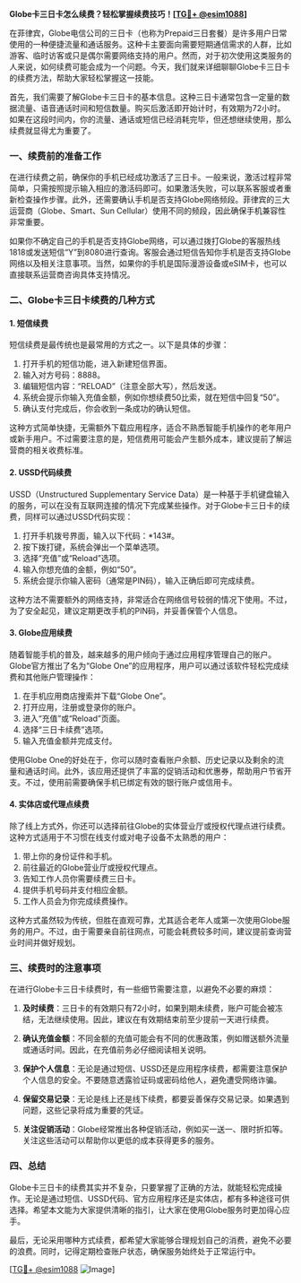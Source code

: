 **Globe卡三日卡怎么续费？轻松掌握续费技巧！[[TG💪+ @esim1088](https://t.me/s/esim1088)]**

在菲律宾，Globe电信公司的三日卡（也称为Prepaid三日套餐）是许多用户日常使用的一种便捷流量和通话服务。这种卡主要面向需要短期通信需求的人群，比如游客、临时访客或只是偶尔需要网络支持的用户。然而，对于初次使用这类服务的人来说，如何续费可能会成为一个问题。今天，我们就来详细聊聊Globe卡三日卡的续费方法，帮助大家轻松掌握这一技能。

首先，我们需要了解Globe卡三日卡的基本信息。这种三日卡通常包含一定量的数据流量、语音通话时间和短信数量。购买后激活即开始计时，有效期为72小时。如果在这段时间内，你的流量、通话或短信已经消耗完毕，但还想继续使用，那么续费就显得尤为重要了。

### **一、续费前的准备工作**

在进行续费之前，确保你的手机已经成功激活了三日卡。一般来说，激活过程非常简单，只需按照提示输入相应的激活码即可。如果激活失败，可以联系客服或者重新检查操作步骤。此外，还需要确认手机是否支持Globe网络频段。菲律宾的三大运营商（Globe、Smart、Sun Cellular）使用不同的频段，因此确保手机兼容性非常重要。

如果你不确定自己的手机是否支持Globe网络，可以通过拨打Globe的客服热线1818或发送短信“Y”到8080进行查询。客服会通过短信告知你手机是否支持Globe网络以及相关注意事项。当然，如果你的手机是国际漫游设备或eSIM卡，也可以直接联系运营商咨询具体支持情况。

### **二、Globe卡三日卡续费的几种方式**

#### **1. 短信续费**

短信续费是最传统也是最常用的方式之一。以下是具体的步骤：

1. 打开手机的短信功能，进入新建短信界面。
2. 输入对方号码：8888。
3. 编辑短信内容：“RELOAD”（注意全部大写），然后发送。
4. 系统会提示你输入充值金额，例如你想续费50比索，就在短信中回复“50”。
5. 确认支付完成后，你会收到一条成功的确认短信。

这种方式简单快捷，无需额外下载应用程序，适合不熟悉智能手机操作的老年用户或新手用户。不过需要注意的是，短信费用可能会产生额外成本，建议提前了解运营商的相关收费标准。

#### **2. USSD代码续费**

USSD（Unstructured Supplementary Service Data）是一种基于手机键盘输入的服务，可以在没有互联网连接的情况下完成某些操作。对于Globe卡三日卡的续费，同样可以通过USSD代码实现：

1. 打开手机拨号界面，输入以下代码：*143#。
2. 按下拨打键，系统会弹出一个菜单选项。
3. 选择“充值”或“Reload”选项。
4. 输入你想充值的金额，例如“50”。
5. 系统会提示你输入密码（通常是PIN码），输入正确后即可完成续费。

这种方法不需要额外的网络支持，非常适合在网络信号较弱的情况下使用。不过，为了安全起见，建议定期更改手机的PIN码，并妥善保管个人信息。

#### **3. Globe应用续费**

随着智能手机的普及，越来越多的用户倾向于通过应用程序管理自己的账户。Globe官方推出了名为“Globe One”的应用程序，用户可以通过该软件轻松完成续费和其他账户管理操作：

1. 在手机应用商店搜索并下载“Globe One”。
2. 打开应用，注册或登录你的账户。
3. 进入“充值”或“Reload”页面。
4. 选择“三日卡续费”选项。
5. 输入充值金额并完成支付。

使用Globe One的好处在于，你可以随时查看账户余额、历史记录以及剩余的流量和通话时间。此外，该应用还提供了丰富的促销活动和优惠券，帮助用户节省开支。不过，使用前需要确保手机已绑定有效的银行账户或信用卡。

#### **4. 实体店或代理点续费**

除了线上方式外，你还可以选择前往Globe的实体营业厅或授权代理点进行续费。这种方式适用于不习惯在线支付或对电子设备不太熟悉的用户：

1. 带上你的身份证件和手机。
2. 前往最近的Globe营业厅或授权代理点。
3. 告知工作人员你需要续费三日卡。
4. 提供手机号码并支付相应金额。
5. 工作人员会为你完成续费操作。

这种方式虽然较为传统，但胜在直观可靠，尤其适合老年人或第一次使用Globe服务的用户。不过，由于需要亲自前往网点，可能会耗费较多时间，建议提前查询营业时间并做好规划。

### **三、续费时的注意事项**

在进行Globe卡三日卡续费时，有一些细节需要注意，以避免不必要的麻烦：

1. **及时续费**：三日卡的有效期只有72小时，如果到期未续费，账户可能会被冻结，无法继续使用。因此，建议在有效期结束前至少提前一天进行续费。

2. **确认充值金额**：不同金额的充值可能会有不同的优惠政策，例如赠送额外流量或通话时间。因此，在充值前务必仔细阅读相关说明。

3. **保护个人信息**：无论是通过短信、USSD还是应用程序续费，都需要注意保护个人信息的安全。不要随意透露验证码或密码给他人，避免遭受网络诈骗。

4. **保留交易记录**：无论是线上还是线下续费，都要妥善保存交易记录。如果遇到问题，这些记录将成为重要的凭证。

5. **关注促销活动**：Globe经常推出各种促销活动，例如买一送一、限时折扣等。关注这些活动可以帮助你以更低的成本获得更多的服务。

### **四、总结**

Globe卡三日卡的续费其实并不复杂，只要掌握了正确的方法，就能轻松完成操作。无论是通过短信、USSD代码、官方应用程序还是实体店，都有多种途径可供选择。希望本文能为大家提供清晰的指引，让大家在使用Globe服务时更加得心应手。

最后，无论采用哪种方式续费，都希望大家能够合理规划自己的消费，避免不必要的浪费。同时，记得定期检查账户状态，确保服务始终处于正常运行中。

[[TG💪+ @esim1088](https://t.me/s/esim1088) ![Image](https://i.postimg.cc/4NQfJmqS/Snipaste-2025-05-13-00-14-12.png)]